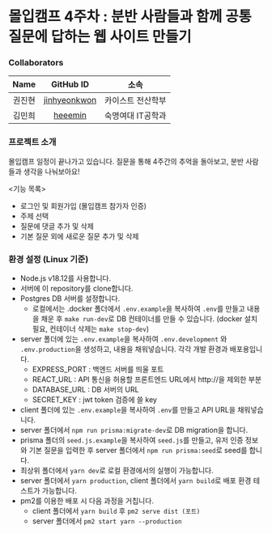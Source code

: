 # 몰입캠프 4주차 : 분반 사람들과 함께 공통 질문에 답하는 웹 사이트 만들기

### Collaborators
|  Name  |                     GitHub ID                     |          소속           |
| :----: | :-----------------------------------------------: | :---------------------: |
| 권진현 |  [jinhyeonkwon](https://github.com/jinhyeonkwon)  |    카이스트 전산학부    |
| 김민희 | [heeemin](https://github.com/heeemin) | 숙명여대 IT공학과 |

### 프로젝트 소개
몰입캠프 일정이 끝나가고 있습니다. 질문을 통해 4주간의 추억을 돌아보고, 분반 사람들과 생각을 나눠보아요!

<기능 목록>
- 로그인 및 회원가입 (몰입캠프 참가자 인증)
- 주제 선택
- 질문에 댓글 추가 및 삭제
- 기본 질문 외에 새로운 질문 추가 및 삭제

### 환경 설정 (Linux 기준)
- Node.js v18.12를 사용합니다.
- 서버에 이 repository를 clone합니다.
- Postgres DB 서버를 설정합니다.
  - 로컬에서는 .docker 폴더에서 `.env.example`을 복사하여 `.env`를 만들고 내용을 채운 후 `make run-dev`로 DB 컨테이너를 만들 수 있습니다. (docker 설치 필요, 컨테이너 삭제는 `make stop-dev`)
- server 폴더에  있는 `.env.example`을 복사하여 `.env.development` 와 `.env.production`을 생성하고, 내용을 채워넣습니다. 각각 개발 환경과 배포용입니다.
  - EXPRESS_PORT : 백엔드 서버를 띄울 포트
  - REACT_URL : API 통신을 허용할 프론트엔드 URL에서 http://을 제외한 부분
  - DATABASE_URL : DB 서버의 URL
  - SECRET_KEY : jwt token 검증에 쓸 key
- client 폴더에 있는 `.env.example`을 복사하여 `.env`를 만들고 API URL을 채워넣습니다.
- server 폴더에서 `npm run prisma:migrate-dev`로 DB migration을 합니다.
- prisma 폴더의 `seed.js.example`을 복사하여 `seed.js`를 만들고, 유저 인증 정보와 기본 질문을 입력한 후 server 폴더에서 `npm run prisma:seed`로 seed를 합니다.
- 최상위 폴더에서 `yarn dev`로 로컬 환경에서의 실행이 가능합니다.
- server 폴더에서 `yarn production`, client 폴더에서 `yarn build`로 배포 환경 테스트가 가능합니다.
- pm2를 이용한 배포 시 다음 과정을 거칩니다.
  - client 폴더에서 `yarn build` 후 `pm2 serve dist (포트)`
  - server 폴더에서 `pm2 start yarn --production`
